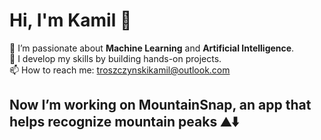 # Hi, I'm Kamil 👋
🚀 I’m passionate about **Machine Learning** and **Artificial Intelligence**.  
🎯 I develop my skills by building hands-on projects.  
📫 How to reach me: troszczynskikamil@outlook.com

## Now I’m working on MountainSnap, an app that helps recognize mountain peaks ⛰️⬇️

<!--
**Kamil-Troszczynski/Kamil-Troszczynski** is a ✨ _special_ ✨ repository because its `README.md` (this file) appears on your GitHub profile.

Here are some ideas to get you started:

- 🔭 I’m currently working on ...
- 🌱 I’m currently learning ...
- 👯 I’m looking to collaborate on ...
- 🤔 I’m looking for help with ...
- 💬 Ask me about ...
- 📫 How to reach me: ...
- 😄 Pronouns: ...
- ⚡ Fun fact: ...
-->
